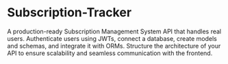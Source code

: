 # Subscription-Tracker
A production-ready Subscription Management System API that handles real users.  Authenticate users using JWTs, connect a database, create models and schemas, and integrate it with ORMs. Structure the architecture of your API to ensure scalability and seamless communication with the frontend.
